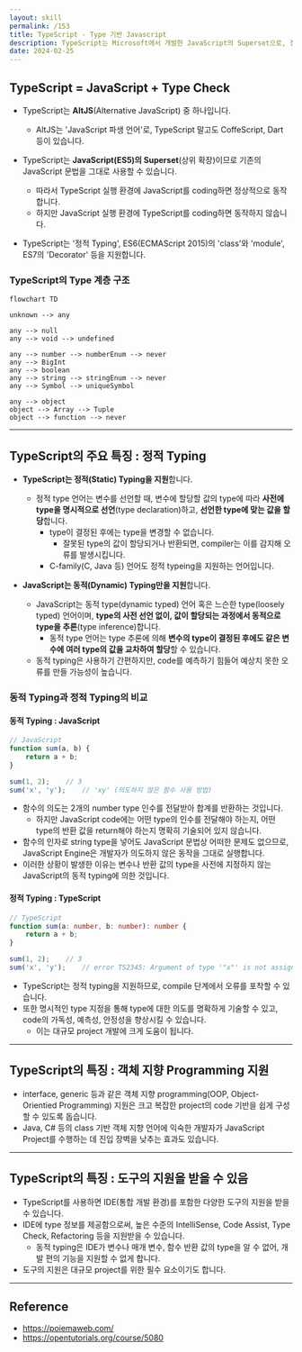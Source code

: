 ```yaml
---
layout: skill
permalink: /153
title: TypeScript - Type 기반 Javascript
description: TypeScript는 Microsoft에서 개발한 JavaScript의 Superset으로, 정적 Typing, 객체 지향 Programming, 도구의 지원을 통해 JavaScript의 단점을 보완하고 code의 안정성, 가독성, 유지 보수성을 향상시킵니다.
date: 2024-02-25
---
```



## TypeScript = JavaScript + Type Check

- TypeScript는 **AltJS**(Alternative JavaScript) 중 하나입니다.
    - AltJS는 'JavaScript 파생 언어'로, TypeScript 말고도 CoffeScript, Dart 등이 있습니다.

- TypeScript는 **JavaScript(ES5)의 Superset**(상위 확장)이므로 기존의 JavaScript 문법을 그대로 사용할 수 있습니다.
    - 따라서 TypeScript 실행 환경에 JavaScript를 coding하면 정상적으로 동작합니다.
    - 하지만 JavaScript 실행 환경에 TypeScript를 coding하면 동작하지 않습니다.

- TypeScript는 '정적 Typing', ES6(ECMAScript 2015)의 'class'와 'module', ES7의 'Decorator' 등을 지원합니다.


### TypeScript의 Type 계층 구조

```mermaid
flowchart TD

unknown --> any

any --> null
any --> void --> undefined

any --> number --> numberEnum --> never
any --> BigInt
any --> boolean
any --> string --> stringEnum --> never
any --> Symbol --> uniqueSymbol

any --> object
object --> Array --> Tuple
object --> function --> never
```


---


## TypeScript의 주요 특징 : 정적 Typing

- **TypeScript는 정적(Static) Typing을 지원**합니다.
    - 정적 type 언어는 변수를 선언할 때, 변수에 할당할 값의 type에 따라 **사전에 type을 명시적으로 선언**(type declaration)하고, **선언한 type에 맞는 값을 할당**합니다.
        - type이 결정된 후에는 type을 변경할 수 없습니다.
            - 잘못된 type의 값이 할당되거나 반환되면, compiler는 이를 감지해 오류를 발생시킵니다.
        - C-family(C, Java 등) 언어도 정적 typeing을 지원하는 언어입니다.

- **JavaScript는 동적(Dynamic) Typing만을 지원**합니다.
    - JavaScript는 동적 type(dynamic typed) 언어 혹은 느슨한 type(loosely typed) 언어이며, **type의 사전 선언 없이, 값이 할당되는 과정에서 동적으로 type을 추론**(type inference)합니다.
        - 동적 type 언어는 type 추론에 의해 **변수의 type이 결정된 후에도 같은 변수에 여러 type의 값을 교차하여 할당**할 수 있습니다.
    - 동적 typing은 사용하기 간편하지만, code를 예측하기 힘들어 예상치 못한 오류를 만들 가능성이 높습니다.


### 동적 Typing과 정적 Typing의 비교

#### 동적 Typing : JavaScript

```javascript
// JavaScript
function sum(a, b) {
    return a + b;
}

sum(1, 2);    // 3
sum('x', 'y');    // 'xy' (의도하지 않은 함수 사용 방법)
```

- 함수의 의도는 2개의 number type 인수를 전달받아 합계를 반환하는 것입니다.
    - 하지만 JavaScript code에는 어떤 type의 인수를 전달해야 하는지, 어떤 type의 반환 값을 return해야 하는지 명확히 기술되어 있지 않습니다.
- 함수의 인자로 string type을 넣어도 JavaScript 문법상 어떠한 문제도 없으므로, JavaScript Engine은 개발자가 의도하지 않은 동작을 그대로 실행합니다.
- 이러한 상황이 발생한 이유는 변수나 반환 값의 type을 사전에 지정하지 않는 JavaScript의 동적 typing에 의한 것입니다.

#### 정적 Typing : TypeScript

```typescript
// TypeScript
function sum(a: number, b: number): number {
    return a + b;
}

sum(1, 2);    // 3
sum('x', 'y');    // error TS2345: Argument of type '"x"' is not assignable to parameter of type 'number'.
```

- TypeScript는 정적 typing을 지원하므로, compile 단계에서 오류를 포착할 수 있습니다.
- 또한 명시적인 type 지정을 통해 type에 대한 의도를 명확하게 기술할 수 있고, code의 가독성, 예측성, 안정성을 향상시킬 수 있습니다.
    - 이는 대규모 project 개발에 크게 도움이 됩니다.


---


## TypeScript의 특징 : 객체 지향 Programming 지원

- interface, generic 등과 같은 객체 지향 programming(OOP, Object-Orientied Programming) 지원은 크고 복잡한 project의 code 기반을 쉽게 구성할 수 있도록 돕습니다.
- Java, C# 등의 class 기반 객체 지향 언어에 익숙한 개발자가 JavaScript Project를 수행하는 데 진입 장벽을 낮추는 효과도 있습니다.


---


## TypeScript의 특징 : 도구의 지원을 받을 수 있음

- TypeScript를 사용하면 IDE(통합 개발 환경)를 포함한 다양한 도구의 지원을 받을 수 있습니다.
- IDE에 type 정보를 제공함으로써, 높은 수준의 IntelliSense, Code Assist, Type Check, Refactoring 등을 지원받을 수 있습니다.
    - 동적 typing은 IDE가 변수나 매개 변수, 함수 반환 값의 type을 알 수 없어, 개발 편의 기능을 지원할 수 없게 합니다.
- 도구의 지원은 대규모 project를 위한 필수 요소이기도 합니다.


---


## Reference

- <https://poiemaweb.com/>
- <https://opentutorials.org/course/5080>
